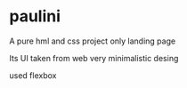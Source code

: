 # paulini
A pure hml and css project only landing page

Its UI taken from web
very minimalistic desing

used flexbox
